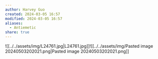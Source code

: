 ```yaml
---
author: Harvey Guo
created: 2024-03-05 16:57
modified: 2024-03-05 16:57
aliases:
  - Antiemetic
share: true
---
```

![[../../assets/img/L24761.jpg|L24761.jpg]]![[../../assets/img/Pasted image 20240503202021.png|Pasted image 20240503202021.png]]
